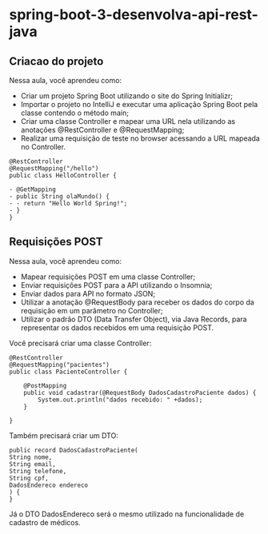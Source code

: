 # spring-boot-3-desenvolva-api-rest-java

## Criacao do projeto

Nessa aula, você aprendeu como:

- Criar um projeto Spring Boot utilizando o site do Spring Initializr;
- Importar o projeto no IntelliJ e executar uma aplicação Spring Boot pela classe contendo o método main;
- Criar uma classe Controller e mapear uma URL nela utilizando as anotações @RestController e @RequestMapping;
- Realizar uma requisição de teste no browser acessando a URL mapeada no Controller.

```
@RestController
@RequestMapping("/hello")
public class HelloController {

- @GetMapping
- public String olaMundo() {
- - return "Hello World Spring!";
- }
}
```

## Requisições POST


Nessa aula, você aprendeu como:

- Mapear requisições POST em uma classe Controller;
- Enviar requisições POST para a API utilizando o Insomnia;
- Enviar dados para API no formato JSON;
- Utilizar a anotação @RequestBody para receber os dados do corpo da requisição em um parâmetro no Controller;
- Utilizar o padrão DTO (Data Transfer Object), via Java Records, para representar os dados recebidos em uma requisição POST.

Você precisará criar uma classe Controller:

```
@RestController
@RequestMapping("pacientes")
public class PacienteController {

    @PostMapping
    public void cadastrar(@RequestBody DadosCadastroPaciente dados) {
        System.out.println("dados recebido: " +dados);
    }

}
```

Também precisará criar um DTO:

```
public record DadosCadastroPaciente(
String nome,
String email,
String telefone,
String cpf,
DadosEndereco endereco
) {
}
```

Já o DTO DadosEndereco será o mesmo utilizado na funcionalidade de cadastro de médicos.